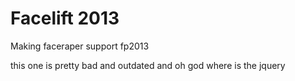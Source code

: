 # Facelift 2013
Making faceraper support fp2013

this one is pretty bad and outdated and oh god where is the jquery